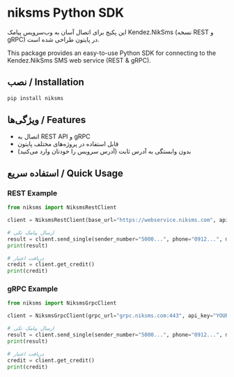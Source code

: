 # niksms Python SDK

این پکیج برای اتصال آسان به وب‌سرویس پیامک Kendez.NikSms (نسخه REST و gRPC) در پایتون طراحی شده است.

This package provides an easy-to-use Python SDK for connecting to the Kendez.NikSms SMS web service (REST & gRPC).

## نصب / Installation

```bash
pip install niksms
```

## ویژگی‌ها / Features
- اتصال به REST API و gRPC
- قابل استفاده در پروژه‌های مختلف پایتون
- بدون وابستگی به آدرس ثابت (آدرس سرویس را خودتان وارد می‌کنید)

## استفاده سریع / Quick Usage

### REST Example
```python
from niksms import NiksmsRestClient

client = NiksmsRestClient(base_url="https://webservice.niksms.com", api_key="YOUR_API_KEY")

# ارسال پیامک تکی
result = client.send_single(sender_number="5000...", phone="0912...", message="کد تایید شما: 1234")
print(result)

# دریافت اعتبار
credit = client.get_credit()
print(credit)
```

### gRPC Example
```python
from niksms import NiksmsGrpcClient

client = NiksmsGrpcClient(grpc_url="grpc.niksms.com:443", api_key="YOUR_API_KEY")

# ارسال پیامک تکی
result = client.send_single(sender_number="5000...", phone="0912...", message="کد تایید شما: 1234")
print(result)

# دریافت اعتبار
credit = client.get_credit()
print(credit)
```

